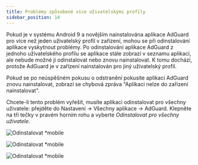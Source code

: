 ```yaml
---
title: Problémy způsobené více uživatelskými profily
sidebar_position: 14
---
```


Pokud je v systému Android 9 a novějším nainstalována aplikace AdGuard pro více než jeden uživatelský profil v zařízení, mohou se při odinstalování aplikace vyskytnout problémy. Po odinstalování aplikace AdGuard z jednoho uživatelského profilu se aplikace stále zobrazí v seznamu aplikací, ale nebude možné ji odinstalovat nebo znovu nainstalovat. K tomu dochází, protože AdGuard je v zařízení nainstalován pro jiný uživatelský profil.

Pokud se po neúspěšném pokusu o odstranění pokusíte aplikaci AdGuard znovu nainstalovat, zobrazí se chybová zpráva "Aplikaci nelze do zařízení nainstalovat".

Chcete-li tento problém vyřešit, musíte aplikaci odinstalovat pro všechny uživatele: přejděte do Nastavení → Všechny aplikace → AdGuard. Klepněte na tři tečky v pravém horním rohu a vyberte *Odinstalovat pro všechny uživatele*.

![Odinstalovat *mobile](https://cdn.adtidy.org/public/Adguard/kb/android/multiple_users/uninst_en.png)

![Odinstalovat *mobile](https://cdn.adtidy.org/public/Adguard/kb/android/multiple_users/uninst2_en.png)

![Odinstalovat *mobile](https://cdn.adtidy.org/content/kb/ad_blocker/android/solving_problems/multiple-profiles-issue/uninst3_en.png)
